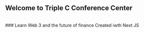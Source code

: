 ## Welcome to Triple C Conference Center
<br/>
### Learn Web 3 and the future of finance
Created iwth Next JS
